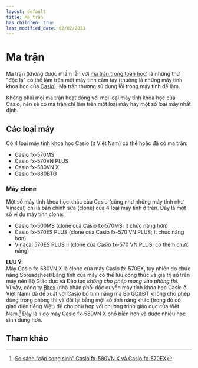 ```yaml
---
layout: default
title: Ma trận
has_children: true
last_modified_date: 02/02/2023
---
```


# Ma trận
Ma trận (không được nhầm lẫn với [ma trận trong toán học](https://vi.wikipedia.org/wiki/Ma_tr%E1%BA%ADn_(to%C3%A1n_h%E1%BB%8Dc))) là những thứ "độc lạ" có thể làm trên một máy tính cầm tay (thường là những máy tính khoa học của [Casio](https://vi.wikipedia.org/wiki/Casio)). Ma trận thường sử dụng lỗi trong máy tính để làm.

Không phải mọi ma trận hoạt động với mọi loại máy tính khoa học của Casio, nên sẽ có ma trận chỉ làm trên một loại máy hay một số loại máy nhất định.

## Các loại máy
Có 4 loại máy tính khoa học Casio (ở Việt Nam) có thể hoặc đã có ma trận:
- Casio fx-570MS
- Casio fx-570VN PLUS
- Casio fx-580VN X
- Casio fx-880BTG

### Máy clone
Một số máy tính khoa học khác của Casio (cũng như những máy tính như Vinacal) chỉ là bản chỉnh sửa (clone) của 4 loại máy tính ở trên. Đây là một số ví dụ máy tính clone:
- Casio fx-500MS (clone của Casio fx-570MS; ít chức năng hơn)
- Casio fx-570ES PLUS (clone của Casio fx-570 VN PLUS; ít chức năng hơn)
- Vinacal 570ES PLUS II (clone của Casio fx-570 VN PLUS; có thêm chức năng)

**LƯU Ý:**  
Máy Casio fx-580VN X là clone của máy Casio fx-570EX, tuy nhiên do chức năng Spreadsheet/Bảng tính của máy có thể lưu công thức và giá trị số trên máy nên Bộ Giáo dục và Đào tạo *không cho phép mang vào phòng thi*.  
Vì vậy, công ty [Bitex](https://bitex.com.vn/) (nhà phân phối độc quyền máy tính khoa học Casio ở Việt Nam) đã đề xuất với Casio bỏ tính năng mà Bộ GD&ĐT không cho phép dùng trong phòng thi và đổi lại bằng một số tính năng khác (trong đó có giao diện tiếng Việt) để cho phù hợp với chương trình giáo dục của Việt Nam.[^1] Đây là lí do máy Casio fx-580VN X phổ biến hơn và được nhiều học sinh dùng hơn.

## Tham khảo
[^1]: [So sánh “cặp song sinh” Casio fx-580VN X và Casio fx-570EX](https://bitex.com.vn/en/news/691/so-sanh-cap-song-sinh-casio-fx-580vn-x-va-casio-fx-570ex.html)
